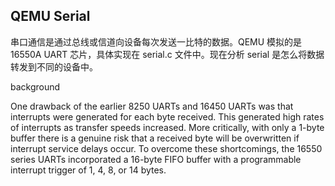 ## QEMU Serial

串口通信是通过总线或信道向设备每次发送一比特的数据。QEMU 模拟的是 16550A UART 芯片，具体实现在 serial.c 文件中。现在分析 serial 是怎么将数据转发到不同的设备中。



background

One drawback of the earlier 8250 UARTs and 16450 UARTs was that interrupts were generated for each byte received. This generated high rates of interrupts as transfer speeds increased. More critically, with only a 1-byte buffer there is a genuine risk that a received byte will be overwritten if interrupt service delays occur. To overcome these shortcomings, the 16550 series UARTs incorporated a 16-byte FIFO buffer with a programmable interrupt trigger of 1, 4, 8, or 14 bytes.
